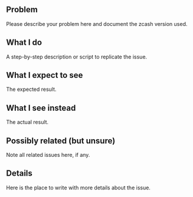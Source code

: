 ## Problem
Please describe your problem here and document the zcash version used.

## What I do
A step-by-step description or script to replicate the issue.

## What I expect to see
The expected result.

## What I see instead
The actual result.

## Possibly related (but unsure)
Note all related issues here, if any.

## Details
Here is the place to write with more details about the issue.
